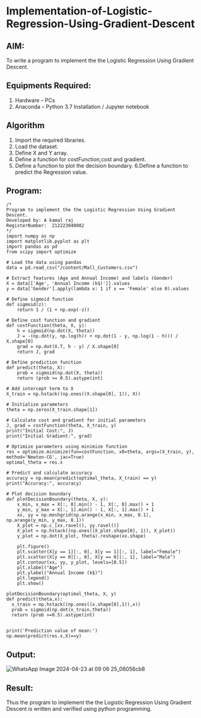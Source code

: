# Implementation-of-Logistic-Regression-Using-Gradient-Descent

## AIM:
To write a program to implement the the Logistic Regression Using Gradient Descent.

## Equipments Required:
1. Hardware – PCs
2. Anaconda – Python 3.7 Installation / Jupyter notebook

## Algorithm
1. Import the required libraries.
2. Load the dataset.
3. Define X and Y array.
4. Define a function for costFunction,cost and gradient.
5. Define a function to plot the decision boundary. 6.Define a function to predict the 
   Regression value. 

## Program:
```
/*
Program to implement the the Logistic Regression Using Gradient Descent.
Developed by: A kamal raj
RegisterNumber:  212223040082
*/
import numpy as np
import matplotlib.pyplot as plt
import pandas as pd
from scipy import optimize

# Load the data using pandas
data = pd.read_csv("/content/Mall_Customers.csv")

# Extract features (Age and Annual Income) and labels (Gender)
X = data[['Age', 'Annual Income (k$)']].values
y = data['Gender'].apply(lambda x: 1 if x == 'Female' else 0).values

# Define sigmoid function
def sigmoid(z):
    return 1 / (1 + np.exp(-z))

# Define cost function and gradient
def costFunction(theta, X, y):
    h = sigmoid(np.dot(X, theta))
    J = -(np.dot(y, np.log(h)) + np.dot(1 - y, np.log(1 - h))) / X.shape[0]
    grad = np.dot(X.T, h - y) / X.shape[0]
    return J, grad

# Define prediction function
def predict(theta, X):
    prob = sigmoid(np.dot(X, theta))
    return (prob >= 0.5).astype(int)

# Add intercept term to X
X_train = np.hstack((np.ones((X.shape[0], 1)), X))

# Initialize parameters
theta = np.zeros(X_train.shape[1])

# Calculate cost and gradient for initial parameters
J, grad = costFunction(theta, X_train, y)
print("Initial Cost:", J)
print("Initial Gradient:", grad)

# Optimize parameters using minimize function
res = optimize.minimize(fun=costFunction, x0=theta, args=(X_train, y), method='Newton-CG', jac=True)
optimal_theta = res.x

# Predict and calculate accuracy
accuracy = np.mean(predict(optimal_theta, X_train) == y)
print("Accuracy:", accuracy)

# Plot decision boundary
def plotDecisionBoundary(theta, X, y):
    x_min, x_max = X[:, 0].min() - 1, X[:, 0].max() + 1
    y_min, y_max = X[:, 1].min() - 1, X[:, 1].max() + 1
    xx, yy = np.meshgrid(np.arange(x_min, x_max, 0.1), np.arange(y_min, y_max, 0.1))
    X_plot = np.c_[xx.ravel(), yy.ravel()]
    X_plot = np.hstack((np.ones((X_plot.shape[0], 1)), X_plot))
    y_plot = np.dot(X_plot, theta).reshape(xx.shape)

    plt.figure()
    plt.scatter(X[y == 1][:, 0], X[y == 1][:, 1], label="Female")
    plt.scatter(X[y == 0][:, 0], X[y == 0][:, 1], label="Male")
    plt.contour(xx, yy, y_plot, levels=[0.5])
    plt.xlabel("Age")
    plt.ylabel("Annual Income (k$)")
    plt.legend()
    plt.show()

plotDecisionBoundary(optimal_theta, X, y)
def predict(theta,x):
  x_train = np.hstack((np.ones((x.shape[0],1)),x))
  prob = sigmoid(np.dot(x_train,theta))
  return (prob >=0.5).astype(int)


print('Prediction value of mean:')
np.mean(predict(res.x,X)==y)
```
## Output:
  
![WhatsApp Image 2024-04-23 at 09 06 25_06056cb8](https://github.com/Kamal-Raj-A/-Implementation-of-Logistic-Regression-Using-Gradient-Descent/assets/145742556/1dbce100-7063-4d79-bfd6-3bb43e1039db)


## Result:
Thus the program to implement the the Logistic Regression Using Gradient Descent is written and verified using python programming.

